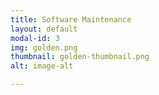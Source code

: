 ```yaml
---
title: Software Maintenance
layout: default
modal-id: 3
img: golden.png
thumbnail: golden-thumbnail.png
alt: image-alt

---
```


